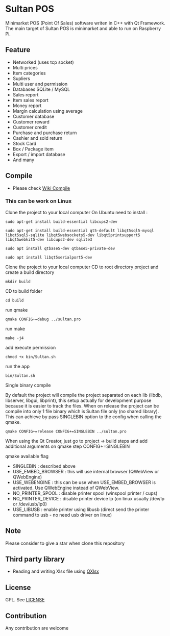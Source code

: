 # Sultan POS
Minimarket POS (Point Of Sales) software writen in C++ with Qt Framework. The main target of Sultan POS is minimarket and able to run on Raspberry Pi.

## Feature
* Networked (uses tcp socket)
* Multi prices
* Item categories
* Supliers
* Multi user and permission
* Databases SQLite / MySQL
* Sales report
* Item sales report
* Money report
* Margin calculation using average
* Customer database
* Customer reward
* Customer credit
* Purchase and purchase return
* Cashier and sold return
* Stock Card
* Box / Package item
* Export / import database
* And many

## Compile
* Please check [Wiki Compile](https://github.com/apinprastya/sultan/wiki/Compile) 

 ### This can be work on  Linux

Clone the project to your local computer
On Ubuntu need to install :  

```sudo apt-get install build-essential libcups2-dev  ```

```sudo apt-get install build-essential qt5-default libqt5sql5-mysql libqt5sql5-sqlite libqt5websockets5-dev libqt5printsupport5 libqt5webkit5-dev libcups2-dev sqlite3 ```

```sudo apt install qtbase5-dev qtbase5-private-dev```

```sudo apt install libqt5serialport5-dev```

 Clone the project to your local computer
CD to root directory project and create a build directory

```mkdir build```

CD to build folder

```cd build```

run qmake

```qmake CONFIG+=debug ../sultan.pro```

run make

```make -j4```

add execute permission

```chmod +x bin/Sultan.sh```

run the app

```bin/Sultan.sh```

Single binary compile

By default the project will compile the project separated on each lib (libdb, libserver, libgui, libprint), this setup actually for development purpose because it is easier to track the files. When on release the project can be compile into only 1 file binary which is Sultan file only (no shared library). This can achieve by pass SINGLEBIN option to the config when calling the qmake.

```qmake CONFIG+=release CONFIG+=SINGLEBIN ../sultan.pro```

When using the Qt Creator, just go to project -> build steps and add additional arguments on qmake step
CONFIG+=SINGLEBIN

qmake available flag

 * SINGLEBIN : described above
 * USE_EMBED_BROWSER : this will use internal browser (QWebView or QWebEngine)
 * USE_WEBENGINE : this can be use when USE_EMBED_BROWSER is activated. Use QWebEngine instead of QWebView.
 * NO_PRINTER_SPOOL : disable printer spool (winspool printer / cups)
 * NO_PRINTER_DEVICE : disable printer device lp (on linux usually /dev/lp or /dev/usb/lp0)
 * USE_LIBUSB : enable printer using libusb (direct send the printer command to usb - no need usb driver on linux)


## Note
Please consider to give a star when clone this repository

## Third party library
* Reading and writing Xlsx file using [QXlsx](https://github.com/QtExcel/QXlsx)

## License
GPL. See [LICENSE](https://github.com/apinprastya/sultan/blob/master/LICENSE)

## Contribution
Any contribution are welcome
